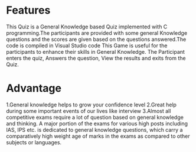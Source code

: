 # Features
This Quiz is a General Knowledge based Quiz implemented with C programming.The participants are provided with some general Knowledge questions and the scores are given based on the questions answered.The code is compiled in Visual Studio code
This Game is useful for the participants to enhance their skills in General Knowledge.
The Participant enters the quiz, Answers the question, View the results and exits from the Quiz.

# Advantage
 1.General knowledge helps to grow your confidence level
 2.Great help during some important events of our lives like interview
 3.Almost all competitive exams require a lot of question based on general knowledge and thinking. A major portion of the exams for various high posts including IAS, IPS etc. is dedicated to general knowledge questions, which carry a comparatively high weight age of marks in the exams as compared to other subjects or languages.
